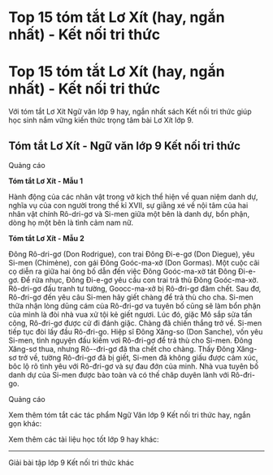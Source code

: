 # Top 15 tóm tắt Lơ Xít (hay, ngắn nhất) - Kết nối tri thức

# Top 15 tóm tắt Lơ Xít (hay, ngắn nhất) - Kết nối tri thức

Với tóm tắt Lơ Xít Ngữ văn lớp 9 hay, ngắn nhất sách Kết nối tri thức giúp học sinh nắm vững kiến thức trọng tâm bài Lơ Xít lớp 9.

## Tóm tắt Lơ Xít - Ngữ văn lớp 9 Kết nối tri thức

Quảng cáo

**Tóm tắt Lơ Xít - Mẫu 1**

Hành động của các nhân vật trong vở kịch thể hiện về quan niệm danh dự, nghĩa vụ của con người trong thế kỉ XVII, sự giằng xé về nội tâm của hai nhân vật chính Rô-dri-gơ và Si-men giữa một bên là danh dự, bổn phận, dòng họ một bên là tình cảm nam nữ.

**Tóm tắt Lơ Xít - Mẫu 2**

Đông Rô-dri-gơ (Don Rodrigue), con trai Đông Đi-e-gơ (Don Diegue), yêu Si-men (Chimène), con gái Đông Goóc-ma-xờ (Don Gormas). Một cuộc cãi cọ diễn ra giữa hai ông bố dẫn đến việc Đông Goóc-ma-xờ tát Đông Đi-e-gơ. Để rửa nhục, Đông Đi-e-gơ yêu cầu con trai trả thù Đông Goóc-ma-xờ. Rô-dri-gơ đấu tranh tư tường, Goocc-ma-xở bị Rô-đri-gơ đâm chết. Sau đơ, Rô-đri-gơ đến yêu câu Si-men hãy giết chàng để trả thù cho cha. Si-men thữa nhận lòng dūng cám của Rô-đri-gơ va tuyên bố cūng sẽ làm bổn phận của mình là đòi nhà vua xử tội kẻ giết ngươi. Lúc đó, giặc Mô sắp sửa tấn công, Rô-đri-gơ được cử đi đánh giặc. Chàng đã chiến thắng trở về. Si-men tiếp tục đòi lấy đầu Rô-đri-go. Hiệp sĩ Đông Xăng-so (Don Sanche), vốn yêu Si-men, tình nguyện đấu kiếm vơi Rô-đri-gơ để trả thù cho Si-men. Đông Xăng-sơ thua, nhưng Rô--đri-gơ đã tha chết cho chàng. Thấy Đông Xăng-sơ trở về, tường Rô-đri-gơ đã bị giết, Si-men đã không giấu được cảm xúc, bôc lộ rõ tình yêu với Rô-đri-gơ và sự đau đớn của minh. Nhà vua tuyên bố danh dự của Si-men được bào toàn và có thế chăp duyên lành với Rô-đri-go.

Quảng cáo

Xem thêm tóm tắt các tác phẩm Ngữ Văn lớp 9 Kết nối tri thức hay, ngắn gọn khác:

Xem thêm các tài liệu học tốt lớp 9 hay khác:

* * *

Giải bài tập lớp 9 Kết nối tri thức khác
